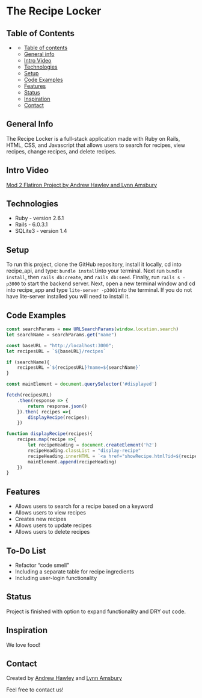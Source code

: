 # The Recipe Locker

## Table of Contents

- [](#)
  - [Table of contents](#table-of-contents)
  - [General info](#general-info)
  - [Intro Video](#intro-video)
  - [Technologies](#technologies)
  - [Setup](#setup)
  - [Code Examples](#code-examples)
  - [Features](#features)
  - [Status](#status)
  - [Inspiration](#inspiration)
  - [Contact](#contact)

## General Info

The Recipe Locker is a full-stack application made with Ruby on Rails, HTML, CSS, and Javascript that allows users to search for recipes, view recipes, change recipes, and delete recipes.

## Intro Video

[Mod 2 Flatiron Project by Andrew Hawley and Lynn Amsbury](https://youtu.be/LSjnwPbmkTc)

## Technologies

* Ruby - version 2.6.1
* Rails - 6.0.3.1
* SQLite3 - version 1.4

## Setup

To run this project, clone the GitHub repository, install it locally, cd into recipe_api, and type:
```bundle install```into your terminal. Next run ```bundle install```, then ```rails db:create```, and ```rails db:seed```. Finally, run ```rails s -p3000``` to start the backend server.
Next, open a new terminal window and cd into recipe_app and type
```lite-server -p3001```into the terminal. If you do not have lite-server installed you will need to install it.

## Code Examples

```JavaScript
const searchParams = new URLSearchParams(window.location.search)
let searchName = searchParams.get("name")

const baseURL = "http://localhost:3000";
let recipesURL = `${baseURL}/recipes`

if (searchName){
    recipesURL =`${recipesURL}?name=${searchName}`
}

const mainElement = document.querySelector('#displayed')

fetch(recipesURL)
    .then(response => {
        return response.json()
    }).then( recipes =>{
        displayRecipe(recipes);
    })

function displayRecipe(recipes){
    recipes.map(recipe =>{
        let recipeHeading = document.createElement('h2')
        recipeHeading.classList = "display-recipe"
        recipeHeading.innerHTML = `<a href="showRecipe.html?id=${recipe.id}">${recipe.name}</a>`
        mainElement.append(recipeHeading)
    })
}
```

## Features

* Allows users to search for a recipe based on a keyword
* Allows users to view recipes
* Creates new recipes
* Allows users to update recipes
* Allows users to delete recipes

## To-Do List

* Refactor “code smell”
* Including a separate table for recipe ingredients
* Including user-login functionality

## Status

Project is finished with option to expand functionality and DRY out code.

## Inspiration

We love food!

## Contact

Created by [Andrew Hawley](https://www.linkedin.com/in/andrew-hawley-695299182/) and [Lynn Amsbury](https://www.linkedin.com/in/lynnamsbury/)

Feel free to contact us!